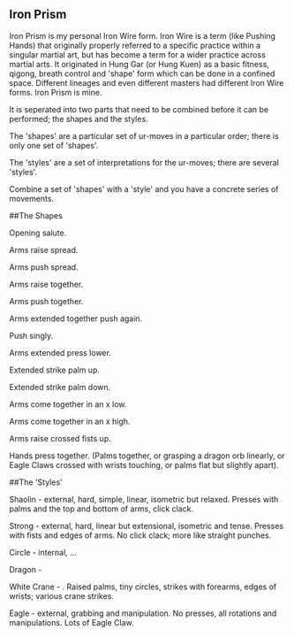 Iron Prism
----------

Iron Prism is my personal Iron Wire form. Iron Wire is a term (like Pushing Hands) that originally properly referred to a specific practice within a singular martial art, but has become a term for a wider practice across martial arts. It originated in Hung Gar (or Hung Kuen) as a basic fitness, qigong, breath control and 'shape' form which can be done in a confined space. Different lineages and even different masters had different Iron Wire forms. Iron Prism is mine.

It is seperated into two parts that need to be combined before it can be performed; the shapes and the styles.

The 'shapes' are a particular set of ur-moves in a particular order; there is only one set of 'shapes'.

The 'styles' are a set of interpretations for the ur-moves; there are several 'styles'.

Combine a set of 'shapes' with a 'style' and you have a concrete series of movements.

##The Shapes

Opening salute.

Arms raise spread.

Arms push spread.

Arms raise together.

Arms push together.

Arms extended together push again.

Push singly.

Arms extended press lower.

Extended strike palm up.

Extended strike palm down.

Arms come together in an x low.

Arms come together in an x high.

Arms raise crossed fists up.

Hands press together. (Palms together, or grasping a dragon orb linearly, or Eagle Claws crossed with wrists touching, or palms flat but slightly apart).

##The 'Styles'

Shaolin - external, hard, simple, linear, isometric but relaxed. Presses with palms and the top and bottom of arms, click clack.

Strong - external, hard, linear but extensional, isometric and tense. Presses with fists and edges of arms. No click clack; more like straight punches.

Circle - internal, ...

Dragon - 

White Crane - . Raised palms, tiny circles, strikes with forearms, edges of wrists; various crane strikes.

Eagle - external, grabbing and manipulation. No presses, all rotations and manipulations. Lots of Eagle Claw.
